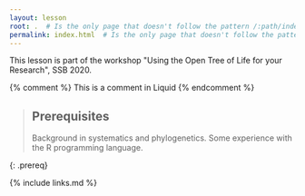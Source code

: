 ```yaml
---
layout: lesson
root: .  # Is the only page that doesn't follow the pattern /:path/index.html
permalink: index.html  # Is the only page that doesn't follow the pattern /:path/index.html
---
```

This lesson is part of the workshop "Using the Open Tree of Life for your Research",
SSB 2020.

<!-- this is an html comment -->

{% comment %} This is a comment in Liquid {% endcomment %}

> ## Prerequisites
>
> Background in systematics and phylogenetics.
> Some experience with the R programming language.
>
{: .prereq}

{% include links.md %}
